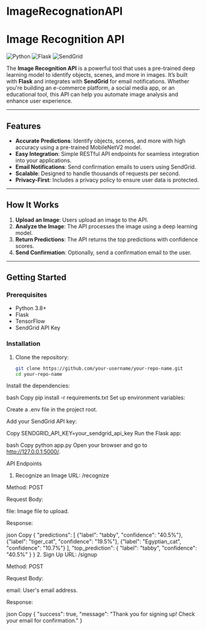 # ImageRecognationAPI
# Image Recognition API

![Python](https://img.shields.io/badge/Python-3.8%2B-blue)
![Flask](https://img.shields.io/badge/Flask-2.0%2B-green)
![SendGrid](https://img.shields.io/badge/SendGrid-API-orange)

The **Image Recognition API** is a powerful tool that uses a pre-trained deep learning model to identify objects, scenes, and more in images. It’s built with **Flask** and integrates with **SendGrid** for email notifications. Whether you're building an e-commerce platform, a social media app, or an educational tool, this API can help you automate image analysis and enhance user experience.

---

## Features

- **Accurate Predictions**: Identify objects, scenes, and more with high accuracy using a pre-trained MobileNetV2 model.
- **Easy Integration**: Simple RESTful API endpoints for seamless integration into your applications.
- **Email Notifications**: Send confirmation emails to users using SendGrid.
- **Scalable**: Designed to handle thousands of requests per second.
- **Privacy-First**: Includes a privacy policy to ensure user data is protected.

---

## How It Works

1. **Upload an Image**: Users upload an image to the API.
2. **Analyze the Image**: The API processes the image using a deep learning model.
3. **Return Predictions**: The API returns the top predictions with confidence scores.
4. **Send Confirmation**: Optionally, send a confirmation email to the user.

---

## Getting Started

### Prerequisites

- Python 3.8+
- Flask
- TensorFlow
- SendGrid API Key

### Installation

1. Clone the repository:
   ```bash
   git clone https://github.com/your-username/your-repo-name.git
   cd your-repo-name
Install the dependencies:

bash
Copy
pip install -r requirements.txt
Set up environment variables:

Create a .env file in the project root.

Add your SendGrid API key:

Copy
SENDGRID_API_KEY=your_sendgrid_api_key
Run the Flask app:

bash
Copy
python app.py
Open your browser and go to http://127.0.0.1:5000/.

API Endpoints
1. Recognize an Image
URL: /recognize

Method: POST

Request Body:

file: Image file to upload.

Response:

json
Copy
{
  "predictions": [
    {"label": "tabby", "confidence": "40.5%"},
    {"label": "tiger_cat", "confidence": "19.5%"},
    {"label": "Egyptian_cat", "confidence": "10.7%"}
  ],
  "top_prediction": {
    "label": "tabby",
    "confidence": "40.5%"
  }
}
2. Sign Up
URL: /signup

Method: POST

Request Body:

email: User's email address.

Response:

json
Copy
{
  "success": true,
  "message": "Thank you for signing up! Check your email for confirmation."
}
